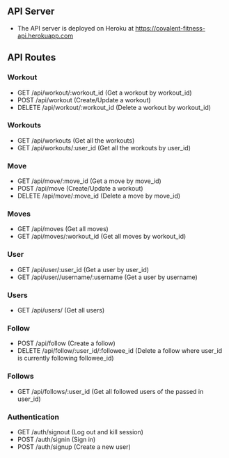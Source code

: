 ## API Server
- The API server is deployed on Heroku at <https://covalent-fitness-api.herokuapp.com>
​
## API Routes

### Workout
- GET /api/workout/:workout\_id (Get a workout by workout\_id)
- POST /api/workout (Create/Update a workout)
- DELETE /api/workout/:workout\_id (Delete a workout by workout\_id)
​
### Workouts
- GET /api/workouts (Get all the workouts)
- GET /api/workouts/:user\_id (Get all the workouts by user\_id)
​
### Move
- GET /api/move/:move\_id (Get a move by move\_id)
- POST /api/move (Create/Update a workout)
- DELETE /api/move/:move\_id (Delete a move by move\_id)
​
### Moves
- GET /api/moves (Get all moves)
- GET /api/moves/:workout\_id (Get all moves by workout\_id)
​
### User
- GET /api/user/:user\_id (Get a user by user\_id)
- GET /api/user//username/:username (Get a user by username)
​
### Users
- GET /api/users/ (Get all users)
​
### Follow
- POST /api/follow (Create a follow)
- DELETE /api/follow/:user\_id/:followee\_id (Delete a follow where user\_id is currently following followee\_id)
​
### Follows
- GET /api/follows/:user\_id (Get all followed users of the passed in user\_id)
​
### Authentication
- GET /auth/signout (Log out and kill session)
- POST /auth/signin (Sign in)
- POST /auth/signup (Create a new user)